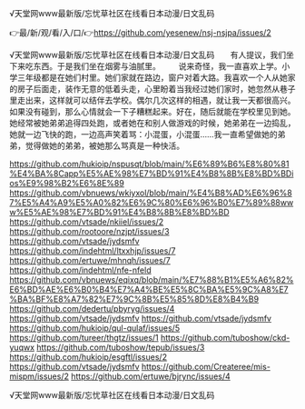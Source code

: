 √天堂网www最新版/忘忧草社区在线看日本动漫/日文乱码

👉最/新/观/看/入/口/👉https://github.com/yesenew/nsj-nsjpa/issues/2

√天堂网www最新版/忘忧草社区在线看日本动漫/日文乱码　　有人提议，我们坐下来吃东西。于是我们坐在烟雾与油腻里。
　　说来奇怪，我一直喜欢上学。小学三年级都是在她们村里。她们家就在路边，窗户对着大路。我喜欢一个人从她家的房子后面走，装作无意的低着头走，心里盼着当我经过她们家时，她忽然从巷子里走出来，这样就可以结伴去学校。偶尔几次这样的相遇，就让我一天都很高兴。如果没有碰到，那么心情就会一下子糟糕起来。好在，随后就能在学校里见到她。她经常被她弟弟追得四处跑，或者她在和别人做游戏的时候，她弟弟在一边捣乱，她就一边飞快的跑，一边高声笑着骂：小混蛋，小混蛋……我一直希望做她的弟弟，觉得做她的弟弟，被她那么骂真是一种快活。


https://github.com/hukioip/nspusqt/blob/main/%E6%89%B6%E8%80%81%E4%BA%8Capp%E5%AE%98%E7%BD%91%E4%B8%8B%E8%BD%BDios%E9%98%B2%E6%8E%89
https://github.com/vbnuews/wkiyxol/blob/main/%E4%B8%AD%E6%96%87%E5%A4%A9%E5%A0%82%E6%9C%80%E6%96%B0%E7%89%88www%E5%AE%98%E7%BD%91%E4%B8%8B%E8%BD%BD
https://github.com/vtsade/nkiiel/issues/2
https://github.com/rootoore/nzjpt/issues/3
https://github.com/vtsade/jydsmfv
https://github.com/indehtml/ltxxhjp/issues/7
https://github.com/ertuwe/mhnqh/issues/7
https://github.com/indehtml/nfe-nfeld
https://github.com/vbnuews/eqixq/blob/main/%E7%88%B1%E5%A6%82%E6%BD%AE%E6%B0%B4%E7%A4%BE%E5%8C%BA%E5%9C%A8%E7%BA%BF%E8%A7%82%E7%9C%8B%E5%85%8D%E8%B4%B9
https://github.com/dedertu/pbyryg/issues/4
https://github.com/vtsade/jydsmfv
https://github.com/vtsade/jydsmfv
https://github.com/hukioip/qul-qulaf/issues/5
https://github.com/tureer/thgtz/issues/1
https://github.com/tuboshow/ckd-yuqwx
https://github.com/tuboshow/tepub/issues/3
https://github.com/hukioip/esgftl/issues/2
https://github.com/vtsade/jydsmfv
https://github.com/Createree/mis-mispm/issues/2
https://github.com/ertuwe/bjrync/issues/4

√天堂网www最新版/忘忧草社区在线看日本动漫/日文乱码
